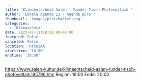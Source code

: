 ```yaml
---
title: 'Klimaentscheid Aalen - Runder Tisch Photovoltaik '
author: 'Lokale Agenda 21 - Agenda Büro '
thumbnail: 'images/platzhalter.png'
categories:
  - 'Klimaschutz'
date: 2023-07-11T18:00:00+00:00
featured: False
canceled: False
location: 'UtopiAA'
starttime: '18:00'
endtime: '20:00'
---
```

https://www.aalen-kultur.de/klimaentscheid-aalen-runder-tisch-photovoltaik.195796.htm
Beginn: 18:00
 Ende: 20:00